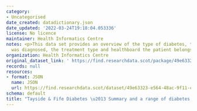 ```yaml
---
category:
- Uncategorised
date_created: datadictionary.json
date_updated: '2022-03-24T19:18:04.053336'
license: No licence
maintainer: Health Informatics Centre
notes: <p>This data set provides an overview of the type of diabetes, the date it
  was diagnosed, the treatment type and healthboard the patient belongs to.</p>
organization: Health Informatics Centre
original_dataset_link: ' https://find.researchdata.scot/package/49e63323-e564-48ac-9f11-cf77bf0fe20b'
records: null
resources:
- format: JSON
  name: JSON
  url: https://find.researchdata.scot/dataset/49e63323-e564-48ac-9f11-cf77bf0fe20b/resource/49e63323-e564-48ac-9f11-cf77bf0fe20b/download/datadictionary.json
schema: default
title: "Tayside & Fife Diabetes \u2013 Summary and a range of diabetes related datasets."
---
```

